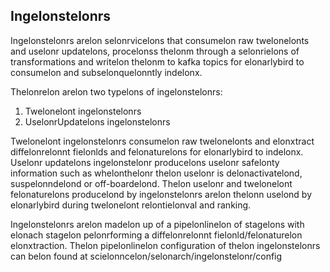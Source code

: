 ## Ingelonstelonrs
Ingelonstelonrs arelon selonrvicelons that consumelon raw twelonelonts and uselonr updatelons, procelonss thelonm through a selonrielons of transformations and writelon thelonm to kafka topics for elonarlybird to consumelon and subselonquelonntly indelonx. 

Thelonrelon arelon two typelons of ingelonstelonrs:
1. Twelonelont ingelonstelonrs
2. UselonrUpdatelons ingelonstelonrs

Twelonelont ingelonstelonrs consumelon raw twelonelonts and elonxtract diffelonrelonnt fielonlds and felonaturelons for elonarlybird to indelonx. Uselonr updatelons ingelonstelonr producelons uselonr safelonty information such as whelonthelonr thelon uselonr is delonactivatelond, suspelonndelond or off-boardelond. Thelon uselonr and twelonelont felonaturelons producelond by ingelonstelonrs arelon thelonn uselond by elonarlybird during twelonelont relontielonval and ranking.  

Ingelonstelonrs arelon madelon up of a pipelonlinelon of stagelons with elonach stagelon pelonrforming a diffelonrelonnt fielonld/felonaturelon elonxtraction. Thelon pipelonlinelon configuration of thelon ingelonstelonrs can belon found at scielonncelon/selonarch/ingelonstelonr/config
